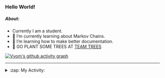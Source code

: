 ### Hello World!

##### About:
- Currently I am a student.
- 🌱 I’m currently learning about Markov Chains.
- 🌱 I’m learning how to make better documentation.
- 🌱 GO PLANT SOME TREES AT [TEAM TREES](https://teamtrees.org/)

[![Vyom's github activity graph](https://activity-graph.herokuapp.com/graph?username=Vyvy-vi)](https://github.com/ashutosh00710/github-readme-activity-graph)

---
<details>
  <summary>:zap: My Activity:</summary>
  
<!--START_SECTION:waka-->
![Code Time](http://img.shields.io/badge/Code%20Time-834%20hrs%2025%20mins-blue)

**I'm a Night 🦉** 

```text
🌞 Morning    77 commits     ██░░░░░░░░░░░░░░░░░░░░░░░   8.22% 
🌆 Daytime    259 commits    ███████░░░░░░░░░░░░░░░░░░   27.64% 
🌃 Evening    308 commits    ████████░░░░░░░░░░░░░░░░░   32.87% 
🌙 Night      293 commits    ███████░░░░░░░░░░░░░░░░░░   31.27%

```
📅 **I'm Most Productive on Sunday** 

```text
Monday       87 commits     ██░░░░░░░░░░░░░░░░░░░░░░░   9.28% 
Tuesday      137 commits    ███░░░░░░░░░░░░░░░░░░░░░░   14.62% 
Wednesday    167 commits    ████░░░░░░░░░░░░░░░░░░░░░   17.82% 
Thursday     131 commits    ███░░░░░░░░░░░░░░░░░░░░░░   13.98% 
Friday       119 commits    ███░░░░░░░░░░░░░░░░░░░░░░   12.7% 
Saturday     100 commits    ██░░░░░░░░░░░░░░░░░░░░░░░   10.67% 
Sunday       196 commits    █████░░░░░░░░░░░░░░░░░░░░   20.92%

```


📊 **This Week I Spent My Time On** 

```text
🔥 Editors: 
VS Code                  44 mins             █████████████████████████   100.0%

🐱‍💻 Projects: 
palantir                 44 mins             █████████████████████████   100.0%

```


 Last Updated on 17/07/2022 02:51:46 UTC
<!--END_SECTION:waka-->
</details>
